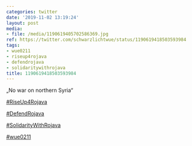 ```yaml
---
categories: twitter
date: '2019-11-02 13:19:24'
layout: post
media:
- file: /media/1190619405702586369.jpg
ref: https://twitter.com/schwarzlichtwue/status/1190619418503593984
tags:
- wue0211
- riseup4rojava
- defendrojava
- solidaritywithrojava
title: 1190619418503593984
---
```

„No war on northern Syria“

[#RiseUp4Rojava](/t/riseup4rojava)

[#DefendRojava](/t/defendrojava)

[#SolidarityWithRojava](/t/solidaritywithrojava)

[#wue0211](/t/wue0211) 